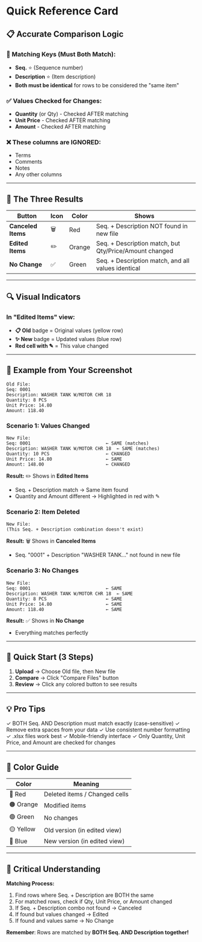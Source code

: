 # Quick Reference Card

## 📋 Accurate Comparison Logic

### 🔑 Matching Keys (Must Both Match):
- **Seq.** ⭐ (Sequence number)
- **Description** ⭐ (Item description)
- **Both must be identical** for rows to be considered the "same item"

### ✅ Values Checked for Changes:
- **Quantity** (or Qty) - Checked AFTER matching
- **Unit Price** - Checked AFTER matching
- **Amount** - Checked AFTER matching

### ❌ These columns are IGNORED:
- Terms
- Comments
- Notes
- Any other columns

---

## 🎯 The Three Results

| Button | Icon | Color | Shows |
|--------|------|-------|-------|
| **Canceled Items** | 🗑️ | Red | Seq. + Description NOT found in new file |
| **Edited Items** | ✏️ | Orange | Seq. + Description match, but Qty/Price/Amount changed |
| **No Change** | ✅ | Green | Seq. + Description match, and all values identical |

---

## 🔍 Visual Indicators

### In "Edited Items" view:
- **📋 Old** badge = Original values (yellow row)
- **✨ New** badge = Updated values (blue row)
- **Red cell with ✎** = This value changed

---

## 📝 Example from Your Screenshot

```
Old File:
Seq: 0001
Description: WASHER TANK W/MOTOR CHR 18
Quantity: 8 PCS
Unit Price: 14.80
Amount: 118.40
```

### Scenario 1: Values Changed
```
New File:
Seq: 0001                            ← SAME (matches)
Description: WASHER TANK W/MOTOR CHR 18  ← SAME (matches)
Quantity: 10 PCS                     ← CHANGED
Unit Price: 14.80                    ← SAME
Amount: 148.00                       ← CHANGED
```
**Result:** ✏️ Shows in **Edited Items**
- Seq. + Description match → Same item found
- Quantity and Amount different → Highlighted in red with ✎

### Scenario 2: Item Deleted
```
New File:
(This Seq. + Description combination doesn't exist)
```
**Result:** 🗑️ Shows in **Canceled Items**
- Seq. "0001" + Description "WASHER TANK..." not found in new file

### Scenario 3: No Changes
```
New File:
Seq: 0001                            ← SAME
Description: WASHER TANK W/MOTOR CHR 18  ← SAME
Quantity: 8 PCS                      ← SAME
Unit Price: 14.80                    ← SAME
Amount: 118.40                       ← SAME
```
**Result:** ✅ Shows in **No Change**
- Everything matches perfectly

---

## 🚀 Quick Start (3 Steps)

1. **Upload** → Choose Old file, then New file
2. **Compare** → Click "Compare Files" button
3. **Review** → Click any colored button to see results

---

## 💡 Pro Tips

✓ BOTH Seq. AND Description must match exactly (case-sensitive)
✓ Remove extra spaces from your data
✓ Use consistent number formatting
✓ .xlsx files work best
✓ Mobile-friendly interface
✓ Only Quantity, Unit Price, and Amount are checked for changes

---

## 🎨 Color Guide

| Color | Meaning |
|-------|---------|
| 🔴 Red | Deleted items / Changed cells |
| 🟠 Orange | Modified items |
| 🟢 Green | No changes |
| 🟡 Yellow | Old version (in edited view) |
| 🔵 Blue | New version (in edited view) |

---

## 🔑 Critical Understanding

**Matching Process:**
1. Find rows where Seq. + Description are BOTH the same
2. For matched rows, check if Qty, Unit Price, or Amount changed
3. If Seq. + Description combo not found → Canceled
4. If found but values changed → Edited
5. If found and values same → No Change

**Remember**: Rows are matched by **BOTH Seq. AND Description together!**
